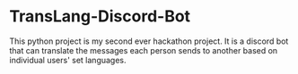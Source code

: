 # TransLang-Discord-Bot
This python project is my second ever hackathon project. It is a discord bot that can translate the messages each person sends to another based on individual users' set languages.
